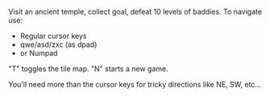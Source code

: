 Visit an ancient temple, collect goal, defeat 10 levels of baddies.  To navigate use:

- Regular cursor keys
- qwe/asd/zxc (as dpad)
- or Numpad

"T" toggles the tile map.
"N" starts a new game.

You'll need more than the cursor keys for tricky directions like NE, SW, etc...